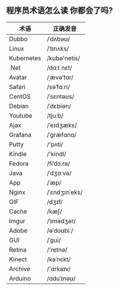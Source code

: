 ## 程序员术语怎么读 你都会了吗? 
术语	|	正确发音
---|---
Dubbo	|	/ˈdʌbəʊ/
Linux	|	/ˈlɪnʌks/
Kubernetes	|	/kubə'netis/
.Net	|	/dɑ:t nɛt/
Avatar	|	/ˌævə’tɑr/
Safari	|	/səˈfɑːri/
CentOS	|	/ˈsɛntəʊs/
Debian	|	/ˈdɛbiən/
Youtube	|	/tju:b/
Ajax	|	/ˈeɪdʒæks/
Grafana	|	/ˈɡræfɑnɑ/
Putty	|	/'pʌti/
Kindle	|	/'kindl/
Fedora	|	/fi’dɔ:rə/
Java	|	/ˈdʒɑːvə/
App	|	/ˈæp/
Nginx	|	/ˈɛndʒɪnˈeks/
GIF	|	/dʒɪf/
Cache	|	/kæʃ/
Imgur	|	/ˈɪmədʒər/
Adobe	|	/əˈdoʊbiː/
GUI	|	/ˈɡui/
Retina	|	/'retnə/
Kinect	|	/kəˈnɛkt/
Archive	|	/'ɑrkaɪv/
Arduino	|	/ɑduˈɪnəʊ/

